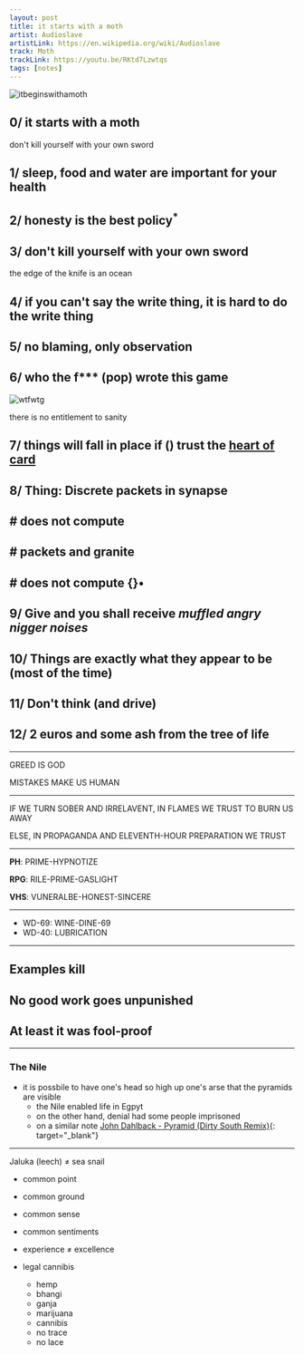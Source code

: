 ```yaml
---
layout: post
title: it starts with a moth
artist: Audioslave
artistLink: https://en.wikipedia.org/wiki/Audioslave
track: Moth
trackLink: https://youtu.be/RKtd7Lzwtqs
tags: [notes]
---
```


![itbeginswithamoth](https://i.imgur.com/ALVUE6F.png)

## 0/ it starts with a moth

don't kill yourself with your own sword

## 1/ sleep, food and water are important for your health 

## 2/ honesty is the best policy<sup>*</sup>

## 3/ don't kill yourself with your own sword

the edge of the knife is an ocean



## 4/ if you can't say the write thing, it is hard to do the write thing

## 5/ no blaming, only observation

## 6/ who the f*** (pop) wrote this game

![wtfwtg](https://i.imgur.com/OYIhCau.jpg)

there is no entitlement to sanity

## 7/ things will fall in place if () trust the <u>heart of card</u>

## 8/ Thing: Discrete packets in synapse

## \# does not compute 

## \# packets and granite

## \# does not compute {}•

## 9/ Give and you shall receive *muffled angry nigger noises*

## 10/ Things are exactly what they appear to be (most of the time)

## 11/ Don't think (and drive)

## 12/ 2 euros and some ash from the tree of life



***

GREED IS GOD

MISTAKES MAKE US HUMAN 

***

IF WE TURN SOBER AND IRRELAVENT, IN FLAMES WE TRUST TO BURN US AWAY 

ELSE, IN PROPAGANDA AND ELEVENTH-HOUR PREPARATION WE TRUST

***

**PH**: PRIME-HYPNOTIZE

**RPG**: RILE-PRIME-GASLIGHT

**VHS**: VUNERALBE-HONEST-SINCERE

***

- WD-69: WINE-DINE-69
- WD-40: LUBRICATION


***

## Examples kill

## No good work goes unpunished

## At least it was fool-proof

***

### The Nile

- it is possbile to have one's head so high up one's arse that the pyramids are visible
  - the Nile enabled life in Egpyt
  - on the other hand, denial had some people imprisoned 
  - on a similar note [John Dahlback - Pyramid (Dirty South Remix)](https://youtu.be/ZKqvmusVJIY){: target="_blank"}
  
***

Jaluka (leech) ≠ sea snail

- common point
- common ground 
- common sense
- common sentiments

- experience ≠ excellence

- legal cannibis
  - hemp
  - bhangi
  - ganja
  - marijuana
  - cannibis 
  - no trace
  - no lace
